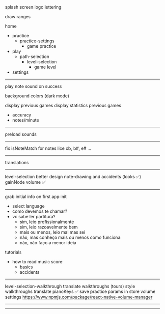 splash screen
logo
lettering

draw ranges

home

-   practice
    -   practice-settings
        -   game practice
-   play
    -   path-selection
        -   level-selection
            -   game level
-   settings

---

play note sound on success

background colors (dark mode)

display previous games
display statistics previous games

-   accuracy
-   notes/minute

---

preload sounds

---

fix isNoteMatch for notes lice cb, b#, e# ...

---

translations

---

level-selection better design
note-drawing and accidents (looks ✅)
gainNode volume ✅

---

grab initial info on first app init

-   select language
-   como devemos te chamar?
-   vc sabe ler partitura?
    -   sim, leio profissionalmente
    -   sim, leio razoavelmente bem
    -   mais ou menos, leio mal mas sei
    -   não, mas conheço mais ou menos como funciona
    -   não, não faço a menor ideia

tutorials

-   how to read music score
    -   basics
    -   accidents

---

level-selection-walkthrough
translate walkthroughs (tours)
style walkthroughs
translate pianoKeys ✅
save practice params in store
volume settings https://www.npmjs.com/package/react-native-volume-manager

---

---
